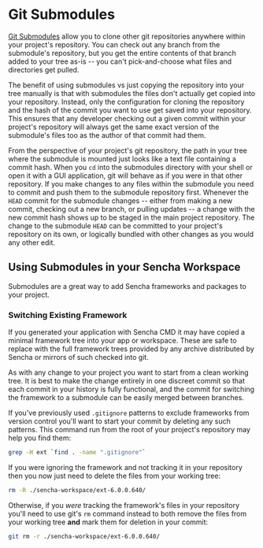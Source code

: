# Git Submodules

[Git Submodules](https://git-scm.com/book/en/v2/Git-Tools-Submodules) allow you to clone other git repositories anywhere within your project's repository. You can check out any branch from the submodule's repository, but you get the entire contents of that branch added to your tree as-is -- you can't pick-and-choose what files and directories get pulled.

The benefit of using submodules vs just copying the repository into your tree manually is that with submodules the files don't actually get copied into your repository. Instead, only the configuration for cloning the repository and the hash of the commit you want to use get saved into your repository. This ensures that any developer checking out a given commit within your project's repository will always get the same exact version of the submodule's files too as the author of that commit had them.

From the perspective of your project's git repository, the path in your tree where the submodule is mounted just looks like a text file containing a commit hash. When you `cd` into the submodules directory with your shell or open it with a GUI application, git will behave as if you were in that other repository. If you make changes to any files within the submodule you need to commit and push them to the submodule repository first. Whenever the `HEAD` commit for the submodule changes -- either from making a new commit, checking out a new branch, or pulling updates -- a change with the new commit hash shows up to be staged in the main project repository. The change to the submodule `HEAD` can be committed to your project's repository on its own, or logically bundled with other changes as you would any other edit.

## Using Submodules in your Sencha Workspace

Submodules are a great way to add Sencha frameworks and packages to your project.

### Switching Existing Framework

If you generated your application with Sencha CMD it may have copied a minimal framework tree into your app or workspace. These are safe to replace with the full framework trees provided by any archive distributed by Sencha or mirrors of such checked into git.

As with any change to your project you want to start from a clean working tree. It is best to make the change entirely in one discreet commit so that each commit in your history is fully functional, and the commit for switching the framework to a submodule can be easily merged between branches.

If you've previously used `.gitignore` patterns to exclude frameworks from version control you'll want to start your commit by deleting any such patterns. This command run from the root of your project's repository may help you find them:

```bash
grep -H ext `find . -name ".gitignore"`
```

If you were ignoring the framework and not tracking it in your repository then you now just need to delete the files from your working tree:

```bash
rm -R ./sencha-workspace/ext-6.0.0.640/
```

Otherwise, if you *were* tracking the framework's files in your repository you'll need to use git's `rm` command instead to both remove the files from your working tree **and** mark them for deletion in your commit:

```bash
git rm -r ./sencha-workspace/ext-6.0.0.640/
```